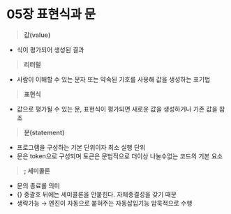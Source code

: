 # 05장 표현식과 문

> **값(value)**
> 
- 식이 평가되어 생성된 결과

> **리터럴**
> 
- 사람이 이해할 수 있는 문자 또는 약속된 기호를 사용해 값을 생성하는 표기법

> **표현식**
> 
- 값으로 평가될 수 있는 문, 표현식이 평가되면 새로운 값을 생성하거나 기존 값을 참조

> **문(statement)**
> 
- 프로그램을 구성하는 기본 단위이자 최소 실행 단위
- 문은 token으로 구성되며 토큰은 문법적으로 더이상 나눌수없는 코드의 기본 요소

> **; 세미콜론**
> 
- 문의 종료롤 의미
- {} 중괄호 뒤에는 세미콜론을 안붙힌다. 자체종결성을 갖기 때문
- 생략가능 → 엔진이 자동으로 붙혀주는 자동삽입기능 암묵적으로 수행